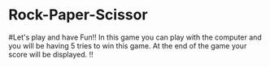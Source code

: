 # Rock-Paper-Scissor
#Let's play and have Fun!!
In this game you can play with the computer and you will be having 5 tries to win this game.
At the end of the game your score will be displayed.
!!

